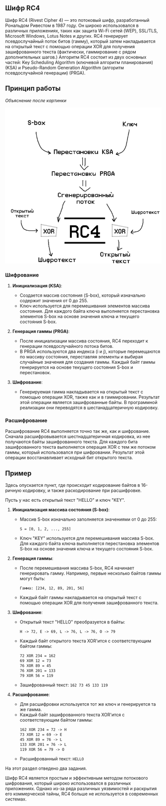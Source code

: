 ## Шифр RC4

Шифр RC4 (Rivest Cipher 4) — это потоковый шифр, разработанный Рональдом Ривестом в 1987 году. Он широко использовался в различных приложениях, таких как защита Wi-Fi сетей (WEP), SSL/TLS, Microsoft Windows, Lotus Notes и других. RC4 генерирует псевдослучайный поток битов (гамму), который затем накладывается на открытый текст с помощью операции XOR для получения зашифрованного текста (фактически, гаммирование с рядом дополнительных шагов.) Алгоритм RC4 состоит из двух основных частей: Key Scheduling Algorithm (ключевой алгоритм планирования) (KSA) и Pseudo-Random Generation Algorithm (алгоритм псевдослучайной генерации) (PRGA).

## Принцип работы

*Объяснение после картинки*

![IMAGE_FILE](/resources/txt/txt_img/rc4.png)

### Шифрование

1. **Инициализация (KSA)**:  
   - Создается массив состояния (S-box), который изначально содержит значения от 0 до 255.
   - Ключ используется для перемешивания элементов массива состояния. Для каждого байта ключа выполняется перестановка элементов S-box на основе значения ключа и текущего состояния S-box.

2. **Генерация гаммы (PRGA)**:  
   - После инициализации массива состояния, RC4 переходит к генерации псевдослучайного потока битов.
   - В PRGA используются два индекса (i и j), которые перемещаются по массиву состояния, переставляя элементы и выбирая случайные значения для создания гаммы. Каждый байт гаммы генерируется на основе текущего состояния S-box и перестановок.

3. **Шифрование**:  
   - Генерируемая гамма накладывается на открытый текст с помощью операции XOR, также как и в гаммировании. Результат этой операции является зашифрованные байты. В программной реализации они переводятся в шестанадцатеричную кодировку.

### Расшифрование

Расшифрование RC4 выполняется точно так же, как и шифрование. Сначала расшифровывается шестнадцатеричная кодировка, из нее получаются байты зашифрованного текста. Для каждого бита зашифрованного текста выполняется операция XOR с тем же потоком гаммы, который использовался при шифровании. Результат этой операции восстанавливает исходный бит открытого текста.

## Пример

Здесь опускается пункт, где происходит кодирование байтов в 16-ричную кодировку, и также раскодирование при расшифровке.

Пусть у нас есть открытый текст "HELLO" и ключ "KEY".

1. **Инициализация массива состояния (S-box)**:
   - Массив S-box изначально заполняется значениями от 0 до 255:
     ```
     S = [0, 1, 2, ..., 255]
     ```
   - Ключ "KEY" используется для перемешивания массива S-box. Для каждого байта ключа выполняется перестановка элементов S-box на основе значения ключа и текущего состояния S-box.

2. **Генерация гаммы**:
   - После перемешивания массива S-box, RC4 начинает генерировать гамму. Например, первые несколько байтов гаммы могут быть:
     ```
     Гамма: [234, 12, 89, 201, 56]
     ```
   - Каждый байт гаммы накладывается на открытый текст с помощью операции XOR для получения зашифрованного текста.

3. **Шифрование**:
   - Открытый текст "HELLO" преобразуется в байты:
     ```
     H -> 72, E -> 69, L -> 76, L -> 76, O -> 79
     ```
   - Каждый байт открытого текста XOR'ится с соответствующим байтом гаммы:
     ```
     72 XOR 234 = 162
     69 XOR 12 = 73
     76 XOR 89 = 45
     76 XOR 201 = 133
     79 XOR 56 = 119
     ```
   - Зашифрованный текст: `162 73 45 133 119`

4. **Расшифрование**:
   - Для расшифровки используется тот же ключ и генерируется та же гамма.
   - Каждый байт зашифрованного текста XOR'ится с соответствующим байтом гаммы:
     ```
     162 XOR 234 = 72 -> H
     73 XOR 12 = 69 -> E
     45 XOR 89 = 76 -> L
     133 XOR 201 = 76 -> L
     119 XOR 56 = 79 -> O
     ```
   - Расшифрованный текст: `HELLO`

На этот раздел отведено два задания.

Шифр RC4 является простым и эффективным методом потокового шифрования, который широко использовался в различных приложениях. Однако из-за ряда различных уязвимостей и раскрытия его коммерческой тайны, RC4 больше не используется в современных системах.
